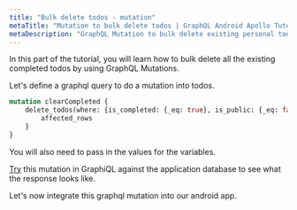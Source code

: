 ```yaml
---
title: "Bulk delete todos - mutation"
metaTitle: "Mutation to bulk delete todos | GraphQL Android Apollo Tutorial"
metaDescription: "GraphQL Mutation to bulk delete existing personal todos. Try the mutation in GraphiQL, passing the Authorization token to perform bulk operations"
---
```


In this part of the tutorial, you will learn how to bulk delete all the existing completed todos by using GraphQL Mutations.

Let's define a graphql query to do a mutation into todos.

```graphql
mutation clearCompleted {
    delete_todos(where: {is_completed: {_eq: true}, is_public: {_eq: false}}) {
        affected_rows
    }
}
```

You will also need to pass in the values for the variables.

[Try](https://hasura.io/learn/graphql/graphiql) this mutation in GraphiQL against the application database to see what the response looks like.

Let's now integrate this graphql mutation into our android app.
